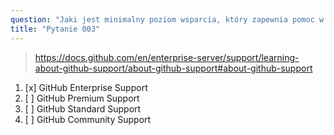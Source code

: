 ```yaml
---
question: "Jaki jest minimalny poziom wsparcia, który zapewnia pomoc w instalacji i korzystaniu z Advanced Security?"
title: "Pytanie 003"
---
```


> https://docs.github.com/en/enterprise-server/support/learning-about-github-support/about-github-support#about-github-support
1. [x] GitHub Enterprise Support
1. [ ] GitHub Premium Support
1. [ ] GitHub Standard Support
1. [ ] GitHub Community Support

